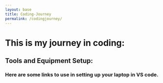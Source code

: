 ```yaml
---
layout: base
title: Coding-Journey
permalink: /codingjourney/
---
```


# This is my journey in coding:

## Tools and Equipment Setup:
### Here are some links to use in setting up your laptop in VS code.    